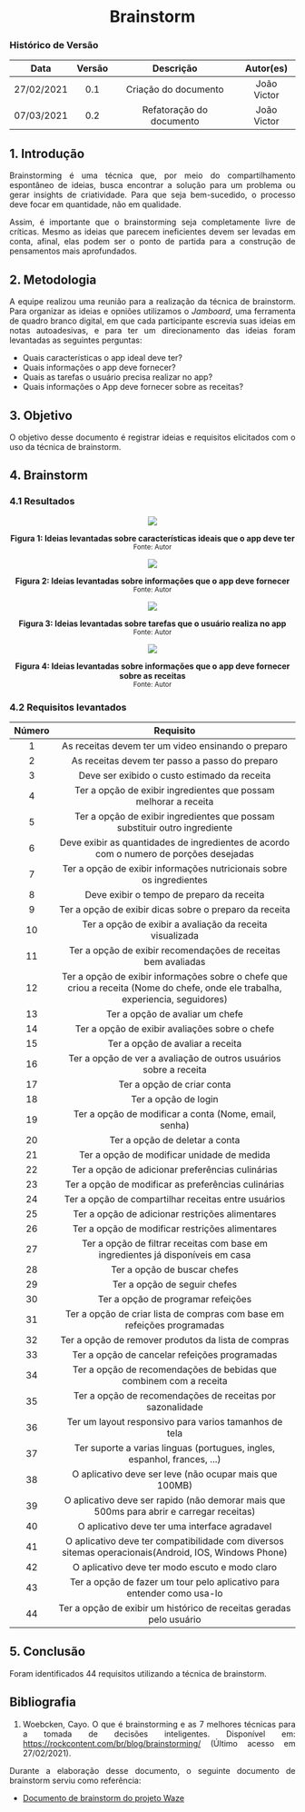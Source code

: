 # <center> Brainstorm

### Histórico de Versão
|    Data    | Versão | Descrição            | Autor(es)       |
| :--------: | :----: | :------------------: | :-------------: |
| 27/02/2021 |  0.1   | Criação do documento | João Victor |
| 07/03/2021 |  0.2   | Refatoração do documento | João Victor |

<div align="justify">

## 1. Introdução
Brainstorming é uma técnica que, por meio do compartilhamento espontâneo de ideias, busca encontrar a solução para um problema ou gerar insights de criatividade. Para que seja bem-sucedido, o processo deve focar em quantidade, não em qualidade.

Assim, é importante que o brainstorming seja completamente livre de críticas. Mesmo as ideias que parecem ineficientes devem ser levadas em conta, afinal, elas podem ser o ponto de partida para a construção de pensamentos mais aprofundados.

## 2. Metodologia
A equipe realizou uma reunião para a realização da técnica de brainstorm. Para organizar as ideias e opniões utilizamos o *Jamboard*, uma ferramenta de quadro branco digital, em que cada participante escrevia suas ideias em notas autoadesivas, e para ter um direcionamento das ideias foram levantadas as seguintes perguntas: 
    
- Quais características o app ideal deve ter?
- Quais informações o app deve fornecer?
- Quais as tarefas o usuário precisa realizar no app?
- Quais informações o App deve fornecer sobre as receitas?


## 3. Objetivo
O objetivo desse documento é registrar ideias e requisitos elicitados com o uso da técnica de brainstorm.


## 4. Brainstorm

### 4.1 Resultados
<p align='center'>
    <img src='assets/images/brainstorm1.png'>
    <figcaption align='center'>
        <b>Figura 1: Ideias levantadas sobre características ideais que o app deve ter</b>
        <br>
        <small>Fonte: Autor</small>
    </figcaption>
</p>

<p align='center'>
    <img src='assets/images/brainstorm2.png'>
    <figcaption align='center'>
        <b>Figura 2: Ideias levantadas sobre informações que o app deve fornecer</b>
        <br>
        <small>Fonte: Autor</small>
    </figcaption>
</p>

<p align='center'>
    <img src='assets/images/brainstorm3.png'>
    <figcaption align='center'>
        <b>Figura 3: Ideias levantadas sobre tarefas que o usuário realiza no app</b>
        <br>
        <small>Fonte: Autor</small>
    </figcaption>
</p>

<p align='center'>
    <img src='assets/images/brainstorm4.png'>
    <figcaption align='center'>
        <b>Figura 4: Ideias levantadas sobre informações que o app deve fornecer sobre as receitas</b>
        <br>
        <small>Fonte: Autor</small>
    </figcaption>
</p>

### 4.2 Requisitos levantados
| Número | Requisito |
| :----: | :-------: | 
| 1 | As receitas devem ter um video ensinando o preparo | 
| 2 | As receitas devem ter passo a passo do preparo | 
| 3 | Deve ser exibido o custo estimado da receita |
| 4 | Ter a opção de exibir ingredientes que possam melhorar a receita |
| 5 | Ter a opção de exibir ingredientes que possam substituir outro ingrediente |
| 6 | Deve exibir as quantidades de ingredientes de acordo com o numero de porções desejadas |
| 7 | Ter a opção de exibir informações nutricionais sobre os ingredientes |
| 8 | Deve exibir o tempo de preparo da receita |
| 9 | Ter a opção de exibir dicas sobre o preparo da receita |
| 10 | Ter a opção de exibir a avaliação da receita visualizada |
| 11 | Ter a opção de exibir recomendações de receitas bem avaliadas |
| 12 | Ter a opção de exibir informações sobre o chefe que criou a receita (Nome do chefe, onde ele trabalha, experiencia, seguidores) |
| 13 | Ter a opção de avaliar um chefe |
| 14 | Ter a opção de exibir avaliações sobre o chefe |
| 15 | Ter a opção de avaliar a receita |
| 16 | Ter a opção de ver a avaliação de outros usuários sobre a receita|
| 17 | Ter a opção de criar conta |
| 18 | Ter a opção de login |
| 19 | Ter a opção de modificar a conta (Nome, email, senha) |
| 20 | Ter a opção de deletar a conta |
| 21 | Ter a opção de modificar unidade de medida |
| 22 | Ter a opção de adicionar preferências culinárias |
| 23 | Ter a opção de modificar as preferências culinárias |
| 24 | Ter a opção de compartilhar receitas entre usuários |
| 25 | Ter a opção de adicionar restrições alimentares |
| 26 | Ter a opção de modificar restrições alimentares |
| 27 | Ter a opção de filtrar receitas com base em ingredientes já disponíveis em casa |
| 28 | Ter a opção de buscar chefes |
| 29 | Ter a opção de seguir chefes |
| 30 | Ter a opção de programar refeições |
| 31 | Ter a opção de criar lista de compras com base em refeições programadas |
| 32 | Ter a opção de remover produtos da lista de compras |
| 33 | Ter a opção de cancelar refeições programadas |
| 34 | Ter a opção de recomendações de bebidas que combinem com a receita |
| 35 | Ter a opção de recomendações de receitas por sazonalidade  |
| 36 | Ter um layout responsivo para varios tamanhos de tela |
| 37 | Ter suporte a varias linguas (portugues, ingles, espanhol, frances, ...) |
| 38 | O aplicativo deve ser leve (não ocupar mais que 100MB) |
| 39 | O aplicativo deve ser rapido (não demorar mais que 500ms para abrir e carregar receitas) |
| 40 | O aplicativo deve ter uma interface agradavel |
| 41 | O aplicativo deve ter compatibilidade com diversos sitemas operacionais(Android, IOS, Windows Phone) |
| 42 | O aplicativo deve ter modo escuto e modo claro |
| 43 | Ter a opção de fazer um tour pelo aplicativo para entender como usa-lo |
| 44 | Ter a opção de exibir um histórico de receitas geradas pelo usuário |

## 5. Conclusão

Foram identificados 44 requisitos utilizando a técnica de brainstorm. 

## Bibliografia

1.  Woebcken, Cayo. O que é brainstorming e as 7 melhores técnicas para a tomada de decisões inteligentes. Disponível em: https://rockcontent.com/br/blog/brainstorming/ (Último acesso em 27/02/2021).

Durante a elaboração desse documento, o seguinte documento de brainstorm serviu como referência:

- [Documento de brainstorm do projeto Waze](https://requisitos-de-software.github.io/2019.2-Waze/Brainstorm/)

</div>
